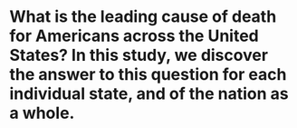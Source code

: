 # What is the leading cause of death for Americans across the United States?  In this study, we discover the answer to this question for each individual state, and of the nation as a whole.
